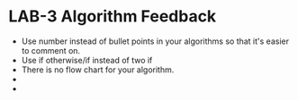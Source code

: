 # LAB-3 Algorithm Feedback

- Use number instead of bullet points in your algorithms so that it's easier to comment on. 
- Use if otherwise/if instead of two if
- There is no flow chart for your algorithm. 
- 
- 